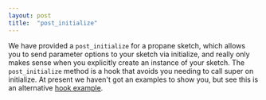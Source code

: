 ```yaml
---
layout: post
title:  "post_initialize"
---
```

We have provided a `post_initialize` for a propane sketch, which allows you to send parameter options to your sketch via initialize, and really only makes sense when you explicitly create an instance of your sketch. The `post_initialize` method is a hook that avoids you needing to call super on initialize. At present we haven't got an examples to show you, but see this is an alternative
[hook example][hook].

[hook]:https://github.com/ruby-processing/propane-examples/tree/master/processing_app/topics/ruby_hook
